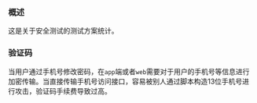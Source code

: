 ### 概述

这是关于安全测试的测试方案统计。

### 验证码

当用户通过手机号修改密码，在`app`端或者`web`需要对于用户的手机号等信息进行加密传输。当直接传输手机号访问接口，容易被别人通过脚本构造13位手机号进行攻击，验证码手续费导致过高。